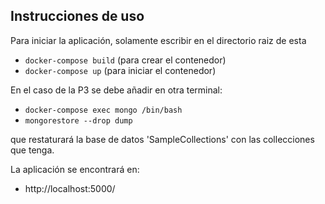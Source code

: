 
 
 ## Instrucciones de uso 
 
 Para iniciar la aplicación, solamente escribir en el directorio raiz de esta
 
 * `docker-compose build` (para crear el contenedor)
 * `docker-compose up` (para iniciar el contenedor)
 
 En el caso de la P3 se debe añadir en otra terminal:
 
 * `docker-compose exec mongo /bin/bash`
 * `mongorestore --drop dump`
 
 que restaturará la base de datos 'SampleCollections' con las collecciones que tenga.
 
 La aplicación se encontrará en:
 
 * http://localhost:5000/
 
 
